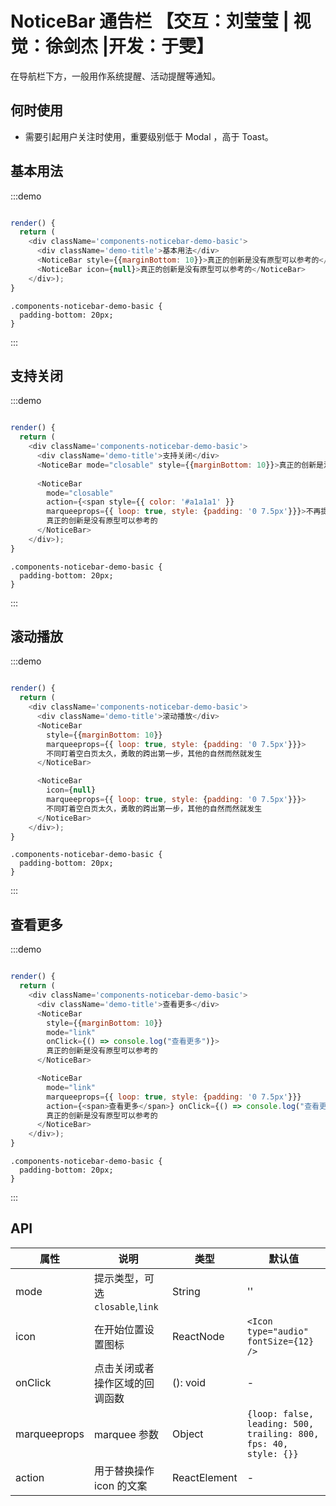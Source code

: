 # NoticeBar 通告栏 【交互：刘莹莹 | 视觉：徐剑杰 |开发：于雯】

在导航栏下方，一般用作系统提醒、活动提醒等通知。

## 何时使用
- 需要引起用户关注时使用，重要级别低于 Modal ，高于 Toast。

## 基本用法

:::demo
```js

render() {
  return (
    <div className='components-noticebar-demo-basic'>
      <div className='demo-title'>基本用法</div>
      <NoticeBar style={{marginBottom: 10}}>真正的创新是没有原型可以参考的</NoticeBar>
      <NoticeBar icon={null}>真正的创新是没有原型可以参考的</NoticeBar>
    </div>);
}
```

```less
.components-noticebar-demo-basic {
  padding-bottom: 20px;
}
```
:::


## 支持关闭

:::demo
```js

render() {
  return (
    <div className='components-noticebar-demo-basic'>
      <div className='demo-title'>支持关闭</div>
      <NoticeBar mode="closable" style={{marginBottom: 10}}>真正的创新是没有原型可以参考的</NoticeBar>
      
      <NoticeBar
        mode="closable"
        action={<span style={{ color: '#a1a1a1' }}
        marqueeprops={{ loop: true, style: {padding: '0 7.5px'}}}>不再提醒</span>}>
        真正的创新是没有原型可以参考的
      </NoticeBar>
    </div>);
}
```

```less
.components-noticebar-demo-basic {
  padding-bottom: 20px;
}
```
:::

## 滚动播放

:::demo
```js

render() {
  return (
    <div className='components-noticebar-demo-basic'>
      <div className='demo-title'>滚动播放</div>
      <NoticeBar
        style={{marginBottom: 10}}
        marqueeprops={{ loop: true, style: {padding: '0 7.5px'}}}>
        不同盯着空白页太久，勇敢的跨出第一步，其他的自然而然就发生
      </NoticeBar>

      <NoticeBar
        icon={null}
        marqueeprops={{ loop: true, style: {padding: '0 7.5px'}}}>
        不同盯着空白页太久，勇敢的跨出第一步，其他的自然而然就发生
      </NoticeBar>
    </div>);
}
```

```less
.components-noticebar-demo-basic {
  padding-bottom: 20px;
}
```
:::

## 查看更多

:::demo
```js

render() {
  return (
    <div className='components-noticebar-demo-basic'>
      <div className='demo-title'>查看更多</div>
      <NoticeBar
        style={{marginBottom: 10}}
        mode="link"
        onClick={() => console.log("查看更多")}>
        真正的创新是没有原型可以参考的
      </NoticeBar>

      <NoticeBar
        mode="link"
        marqueeprops={{ loop: true, style: {padding: '0 7.5px'}}}
        action={<span>查看更多</span>} onClick={() => console.log("查看更多")}>
        真正的创新是没有原型可以参考的
      </NoticeBar>
    </div>);
}
```

```less
.components-noticebar-demo-basic {
  padding-bottom: 20px;
}
```
:::

## API

|属性 | 说明 | 类型 | 默认值|
|----|-----|------|------|
| mode    | 提示类型，可选 `closable`,`link`   | String |  ''  |
| icon    | 在开始位置设置图标  |  ReactNode | `<Icon type="audio" fontSize={12} />`|
| onClick | 点击关闭或者操作区域的回调函数        | (): void | -  |
| marqueeprops | marquee 参数  | Object | `{loop: false, leading: 500, trailing: 800, fps: 40, style: {}}`  |
| action | 用于替换操作 icon 的文案 | ReactElement | -  |